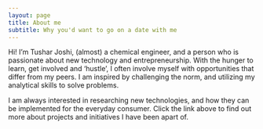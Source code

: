 ```yaml
---
layout: page
title: About me
subtitle: Why you'd want to go on a date with me
---
```


Hi! I’m Tushar Joshi, (almost) a chemical engineer, and a person who is passionate about new technology and entrepreneurship. With the hunger to learn, get involved and ‘hustle’, I often involve myself with opportunities that differ from my peers. I am inspired by challenging the norm, and utilizing my analytical skills to solve problems.

I am always interested in researching new technologies, and how they can be implemented for the everyday consumer. Click the link above to find out more about projects and initiatives I have been apart of. 


